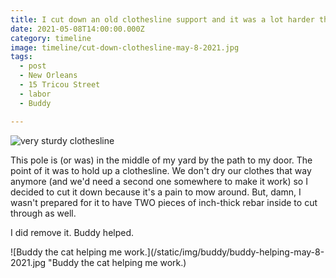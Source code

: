 ```yaml
---
title: I cut down an old clothesline support and it was a lot harder than I thought it would be.
date: 2021-05-08T14:00:00.000Z
category: timeline
image: timeline/cut-down-clothesline-may-8-2021.jpg
tags:
  - post 
  - New Orleans
  - 15 Tricou Street
  - labor
  - Buddy

---
```


![very sturdy clothesline](/static/img/timeline/cut-down-clothesline-may-8-2021.jpg "very sturdy clothesline")

This pole is (or was) in the middle of my yard by the path to my door. The point of it was to hold up a clothesline. We don't dry our clothes that way anymore (and we'd need a second one somewhere to make it work) so I decided to cut it down because it's a pain to mow around. But, damn, I wasn't prepared for it to have TWO pieces of inch-thick rebar inside to cut through as well.

I did remove it. Buddy helped.

![Buddy the cat helping me work.](/static/img/buddy/buddy-helping-may-8-2021.jpg "Buddy the cat helping me work.)